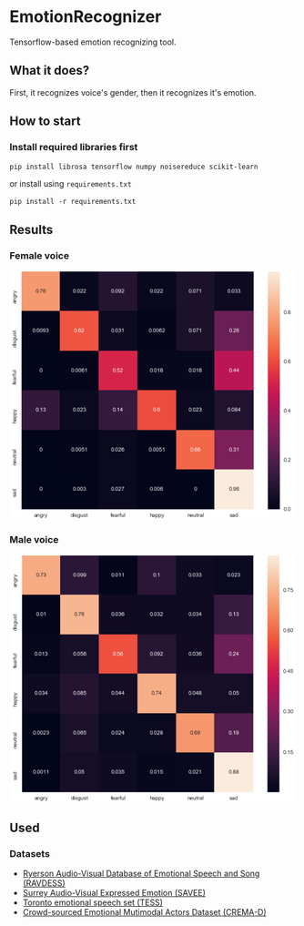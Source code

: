 # EmotionRecognizer
Tensorflow-based emotion recognizing tool.

## What it does?
First, it recognizes voice's gender, then it recognizes it's emotion.

## How to start
### Install required libraries first 
```
pip install librosa tensorflow numpy noisereduce scikit-learn
```
or install using `requirements.txt`
```
pip install -r requirements.txt
```

## Results
### Female voice
  ![Female voice results](https://raw.githubusercontent.com/xfcedos/EmotionRecognizer/master/images/female.png)

### Male voice
  ![Male voice results](https://raw.githubusercontent.com/xfcedos/EmotionRecognizer/master/images/male.png)

## Used
### Datasets
- [Ryerson Audio-Visual Database of Emotional Speech and Song (RAVDESS)](https://smartlaboratory.org/ravdess/)
- [Surrey Audio-Visual Expressed Emotion (SAVEE)](http://kahlan.eps.surrey.ac.uk/savee/)
- [Toronto emotional speech set (TESS)](https://tspace.library.utoronto.ca/handle/1807/24487)
- [Crowd-sourced Emotional Mutimodal Actors Dataset (CREMA-D)](https://github.com/CheyneyComputerScience/CREMA-D)
